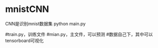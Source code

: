 # mnistCNN
CNN是识别mnist数据集
python main.py

#train.py，训练文件
#mian.py，主文件，可以预测
#数据自己下，其中可以tensorboard可视化
